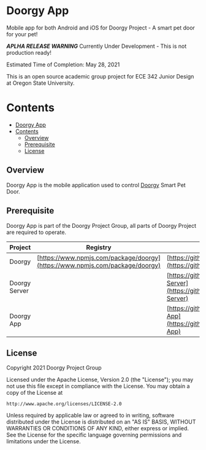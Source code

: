 # Doorgy App

Mobile app for both Android and iOS for Doorgy Project - A smart pet door for your pet!

***APLHA RELEASE WARNING*** Currently Under Development - This is not production ready!

Estimated Time of Completion: May 28, 2021

This is an open source academic group project for ECE 342 Junior Design at Oregon State University.

# Contents

- [Doorgy App](#doorgy-app)
- [Contents](#contents)
  - [Overview](#overview)
  - [Prerequisite](#prerequisite)
  - [License](#license)

## Overview

Doorgy App is the mobile application used to control [Doorgy](https://github.anth.dev/Doorgy) Smart Pet Door.

## Prerequisite

Doorgy App is part of the Doorgy Project Group, all parts of Doorgy Project are required to operate.

| Project       | Registry                                                                     | Repository                                                                                   |
| ------------- | ---------------------------------------------------------------------------- | -------------------------------------------------------------------------------------------- |
| Doorgy        | [https://www.npmjs.com/package/doorgy](https://www.npmjs.com/package/doorgy) | [https://github.com/Anthonykung/Doorgy](https://github.com/Anthonykung/Doorgy)               |
| Doorgy Server |                                                                              | [https://github.com/Anthonykung/Doorgy-Server](https://github.com/Anthonykung/Doorgy-Server) |
| Doorgy App    |                                                                              | [https://github.com/Anthonykung/Doorgy-App](https://github.com/Anthonykung/Doorgy-App)       |

## License

Copyright 2021 Doorgy Project Group

Licensed under the Apache License, Version 2.0 (the "License"); you may not use this file except in compliance with the License. You may obtain a copy of the License at

    http://www.apache.org/licenses/LICENSE-2.0

Unless required by applicable law or agreed to in writing, software distributed under the License is distributed on an "AS IS" BASIS, WITHOUT WARRANTIES OR CONDITIONS OF ANY KIND, either express or implied. See the License for the specific language governing permissions and limitations under the License.